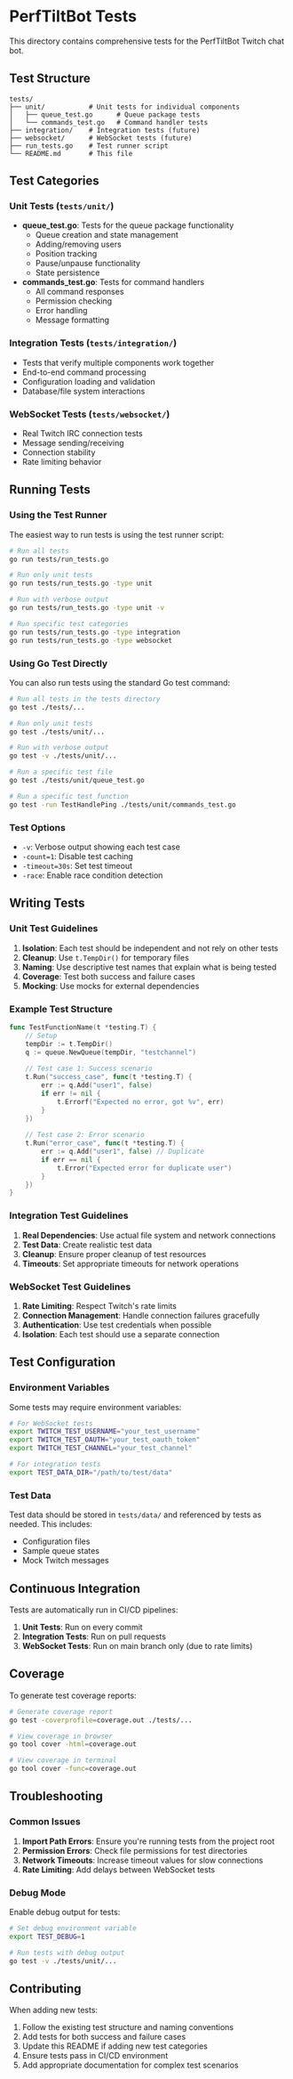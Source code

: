 # PerfTiltBot Tests

This directory contains comprehensive tests for the PerfTiltBot Twitch chat bot.

## Test Structure

```
tests/
├── unit/           # Unit tests for individual components
│   ├── queue_test.go      # Queue package tests
│   └── commands_test.go   # Command handler tests
├── integration/    # Integration tests (future)
├── websocket/      # WebSocket tests (future)
├── run_tests.go    # Test runner script
└── README.md       # This file
```

## Test Categories

### Unit Tests (`tests/unit/`)
- **queue_test.go**: Tests for the queue package functionality
  - Queue creation and state management
  - Adding/removing users
  - Position tracking
  - Pause/unpause functionality
  - State persistence
- **commands_test.go**: Tests for command handlers
  - All command responses
  - Permission checking
  - Error handling
  - Message formatting

### Integration Tests (`tests/integration/`)
- Tests that verify multiple components work together
- End-to-end command processing
- Configuration loading and validation
- Database/file system interactions

### WebSocket Tests (`tests/websocket/`)
- Real Twitch IRC connection tests
- Message sending/receiving
- Connection stability
- Rate limiting behavior

## Running Tests

### Using the Test Runner

The easiest way to run tests is using the test runner script:

```bash
# Run all tests
go run tests/run_tests.go

# Run only unit tests
go run tests/run_tests.go -type unit

# Run with verbose output
go run tests/run_tests.go -type unit -v

# Run specific test categories
go run tests/run_tests.go -type integration
go run tests/run_tests.go -type websocket
```

### Using Go Test Directly

You can also run tests using the standard Go test command:

```bash
# Run all tests in the tests directory
go test ./tests/...

# Run only unit tests
go test ./tests/unit/...

# Run with verbose output
go test -v ./tests/unit/...

# Run a specific test file
go test ./tests/unit/queue_test.go

# Run a specific test function
go test -run TestHandlePing ./tests/unit/commands_test.go
```

### Test Options

- `-v`: Verbose output showing each test case
- `-count=1`: Disable test caching
- `-timeout=30s`: Set test timeout
- `-race`: Enable race condition detection

## Writing Tests

### Unit Test Guidelines

1. **Isolation**: Each test should be independent and not rely on other tests
2. **Cleanup**: Use `t.TempDir()` for temporary files
3. **Naming**: Use descriptive test names that explain what is being tested
4. **Coverage**: Test both success and failure cases
5. **Mocking**: Use mocks for external dependencies

### Example Test Structure

```go
func TestFunctionName(t *testing.T) {
    // Setup
    tempDir := t.TempDir()
    q := queue.NewQueue(tempDir, "testchannel")
    
    // Test case 1: Success scenario
    t.Run("success_case", func(t *testing.T) {
        err := q.Add("user1", false)
        if err != nil {
            t.Errorf("Expected no error, got %v", err)
        }
    })
    
    // Test case 2: Error scenario
    t.Run("error_case", func(t *testing.T) {
        err := q.Add("user1", false) // Duplicate
        if err == nil {
            t.Error("Expected error for duplicate user")
        }
    })
}
```

### Integration Test Guidelines

1. **Real Dependencies**: Use actual file system and network connections
2. **Test Data**: Create realistic test data
3. **Cleanup**: Ensure proper cleanup of test resources
4. **Timeouts**: Set appropriate timeouts for network operations

### WebSocket Test Guidelines

1. **Rate Limiting**: Respect Twitch's rate limits
2. **Connection Management**: Handle connection failures gracefully
3. **Authentication**: Use test credentials when possible
4. **Isolation**: Each test should use a separate connection

## Test Configuration

### Environment Variables

Some tests may require environment variables:

```bash
# For WebSocket tests
export TWITCH_TEST_USERNAME="your_test_username"
export TWITCH_TEST_OAUTH="your_test_oauth_token"
export TWITCH_TEST_CHANNEL="your_test_channel"

# For integration tests
export TEST_DATA_DIR="/path/to/test/data"
```

### Test Data

Test data should be stored in `tests/data/` and referenced by tests as needed. This includes:
- Configuration files
- Sample queue states
- Mock Twitch messages

## Continuous Integration

Tests are automatically run in CI/CD pipelines:

1. **Unit Tests**: Run on every commit
2. **Integration Tests**: Run on pull requests
3. **WebSocket Tests**: Run on main branch only (due to rate limits)

## Coverage

To generate test coverage reports:

```bash
# Generate coverage report
go test -coverprofile=coverage.out ./tests/...

# View coverage in browser
go tool cover -html=coverage.out

# View coverage in terminal
go tool cover -func=coverage.out
```

## Troubleshooting

### Common Issues

1. **Import Path Errors**: Ensure you're running tests from the project root
2. **Permission Errors**: Check file permissions for test directories
3. **Network Timeouts**: Increase timeout values for slow connections
4. **Rate Limiting**: Add delays between WebSocket tests

### Debug Mode

Enable debug output for tests:

```bash
# Set debug environment variable
export TEST_DEBUG=1

# Run tests with debug output
go test -v ./tests/unit/...
```

## Contributing

When adding new tests:

1. Follow the existing test structure and naming conventions
2. Add tests for both success and failure cases
3. Update this README if adding new test categories
4. Ensure tests pass in CI/CD environment
5. Add appropriate documentation for complex test scenarios 